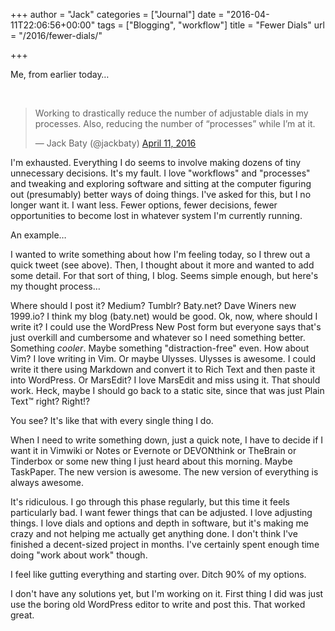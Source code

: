 +++
author = "Jack"
categories = ["Journal"]
date = "2016-04-11T22:06:56+00:00"
tags = ["Blogging", "workflow"]
title = "Fewer Dials"
url = "/2016/fewer-dials/"

+++

Me, from earlier today&#8230;

&nbsp;

<blockquote class="twitter-tweet" data-width="550">
  <p lang="en" dir="ltr">
    Working to drastically reduce the number of adjustable dials in my processes. Also, reducing the number of “processes” while I’m at it.
  </p>
  
  <p>
    &mdash; Jack Baty (@jackbaty) <a href="https://twitter.com/jackbaty/status/719616021871484928">April 11, 2016</a>
  </p>
</blockquote>



I'm exhausted. Everything I do seems to involve making dozens of tiny unnecessary decisions. It's my fault. I love "workflows" and "processes" and tweaking and exploring software and sitting at the computer figuring out (presumably) better ways of doing things. I've asked for this, but I no longer want it. I want less. Fewer options, fewer decisions, fewer opportunities to become lost in whatever system I'm currently running.

An example&#8230;

I wanted to write something about how I'm feeling today, so I threw out a quick tweet (see above). Then, I thought about it more and wanted to add some detail. For that sort of thing, I blog. Seems simple enough, but here's my thought process&#8230;

Where should I post it? Medium? Tumblr? Baty.net? Dave Winers new 1999.io? I think my blog (baty.net) would be good. Ok, now, where should I write it? I could use the WordPress New Post form but everyone says that's just overkill and cumbersome and whatever so I need something better. Something _cooler_. Maybe something "distraction-free" even. How about Vim? I love writing in Vim. Or maybe Ulysses. Ulysses is awesome. I could write it there using Markdown and convert it to Rich Text and then paste it into WordPress. Or MarsEdit? I love MarsEdit and miss using it. That should work. Heck, maybe I should go back to a static site, since that was just Plain Text™ right? Right!?

You see? It's like that with every single thing I do.

When I need to write something down, just a quick note, I have to decide if I want it in Vimwiki or Notes or Evernote or DEVONthink or TheBrain or Tinderbox or some new thing I just heard about this morning. Maybe TaskPaper. The new version is awesome. The new version of everything is always awesome.

It's ridiculous. I go through this phase regularly, but this time it feels particularly bad. I want fewer things that can be adjusted. I love adjusting things. I love dials and options and depth in software, but it's making me crazy and not helping me actually get anything done. I don't think I've finished a decent-sized project in months. I've certainly spent enough time doing "work about work" though.

I feel like gutting everything and starting over. Ditch 90% of my options.

I don't have any solutions yet, but I'm working on it. First thing I did was just use the boring old WordPress editor to write and post this. That worked great.

&nbsp;

&nbsp;